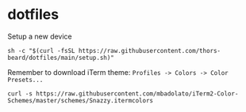 # dotfiles
Setup a new device

```
sh -c "$(curl -fsSL https://raw.githubusercontent.com/thors-beard/dotfiles/main/setup.sh)"
```

Remember to download iTerm theme:
`Profiles -> Colors -> Color Presets...`
```
curl -s https://raw.githubusercontent.com/mbadolato/iTerm2-Color-Schemes/master/schemes/Snazzy.itermcolors
```
